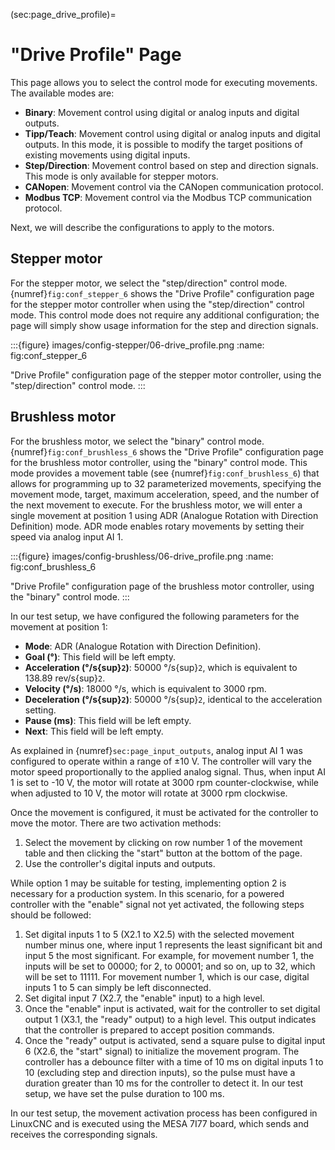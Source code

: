 (sec:page_drive_profile)=
# "Drive Profile" Page 

This page allows you to select the control mode for executing movements. The available modes are:

- **Binary**: Movement control using digital or analog inputs and digital outputs.
- **Tipp/Teach**: Movement control using digital or analog inputs and digital outputs. In this mode, it is possible to modify the target positions of existing movements using digital inputs.
- **Step/Direction**: Movement control based on step and direction signals. This mode is only available for stepper motors.
- **CANopen**: Movement control via the CANopen communication protocol.
- **Modbus TCP**: Movement control via the Modbus TCP communication protocol.

Next, we will describe the configurations to apply to the motors.

## Stepper motor

For the stepper motor, we select the "step/direction" control mode. {numref}`fig:conf_stepper_6` shows the "Drive Profile" configuration page for the stepper motor controller when using the "step/direction" control mode. This control mode does not require any additional configuration; the page will simply show usage information for the step and direction signals.

:::{figure} images/config-stepper/06-drive_profile.png
:name: fig:conf_stepper_6

"Drive Profile" configuration page of the stepper motor controller, using the "step/direction" control mode.
:::

## Brushless motor

For the brushless motor, we select the "binary" control mode. {numref}`fig:conf_brushless_6` shows the "Drive Profile" configuration page for the brushless motor controller, using the "binary" control mode. This mode provides a movement table (see {numref}`fig:conf_brushless_6`) that allows for programming up to 32 parameterized movements, specifying the movement mode, target, maximum acceleration, speed, and the number of the next movement to execute. For the brushless motor, we will enter a single movement at position 1 using ADR (Analogue Rotation with Direction Definition) mode. ADR mode enables rotary movements by setting their speed via analog input AI 1.

:::{figure} images/config-brushless/06-drive_profile.png
:name: fig:conf_brushless_6

"Drive Profile" configuration page of the brushless motor controller, using the "binary" control mode.
:::

In our test setup, we have configured the following parameters for the movement at position 1:

- **Mode**: ADR (Analogue Rotation with Direction Definition).
- **Goal (°)**: This field will be left empty.
- **Acceleration (°/s{sup}`2`)**: 50000 °/s{sup}`2`, which is equivalent to 138.89 rev/s{sup}`2`.
- **Velocity (°/s)**: 18000 °/s, which is equivalent to 3000 rpm.
- **Deceleration (°/s{sup}`2`)**: 50000 °/s{sup}`2`, identical to the acceleration setting.
- **Pause (ms)**: This field will be left empty.
- **Next**: This field will be left empty.

As explained in {numref}`sec:page_input_outputs`, analog input AI 1 was configured to operate within a range of ±10 V. The controller will vary the motor speed proportionally to the applied analog signal. Thus, when input AI 1 is set to -10 V, the motor will rotate at 3000 rpm counter-clockwise, while when adjusted to 10 V, the motor will rotate at 3000 rpm clockwise.

Once the movement is configured, it must be activated for the controller to move the motor. There are two activation methods:

1. Select the movement by clicking on row number 1 of the movement table and then clicking the "start" button at the bottom of the page.
2. Use the controller's digital inputs and outputs.

While option 1 may be suitable for testing, implementing option 2 is necessary for a production system. In this scenario, for a powered controller with the "enable" signal not yet activated, the following steps should be followed:

1. Set digital inputs 1 to 5 (X2.1 to X2.5) with the selected movement number minus one, where input 1 represents the least significant bit and input 5 the most significant. For example, for movement number 1, the inputs will be set to 00000; for 2, to 00001; and so on, up to 32, which will be set to 11111. For movement number 1, which is our case, digital inputs 1 to 5 can simply be left disconnected.
2. Set digital input 7 (X2.7, the "enable" input) to a high level.
3. Once the "enable" input is activated, wait for the controller to set digital output 1 (X3.1, the "ready" output) to a high level. This output indicates that the controller is prepared to accept position commands.
4. Once the "ready" output is activated, send a square pulse to digital input 6 (X2.6, the "start" signal) to initialize the movement program. The controller has a debounce filter with a time of 10 ms on digital inputs 1 to 10 (excluding step and direction inputs), so the pulse must have a duration greater than 10 ms for the controller to detect it. In our test setup, we have set the pulse duration to 100 ms.

In our test setup, the movement activation process has been configured in LinuxCNC and is executed using the MESA 7I77 board, which sends and receives the corresponding signals.
